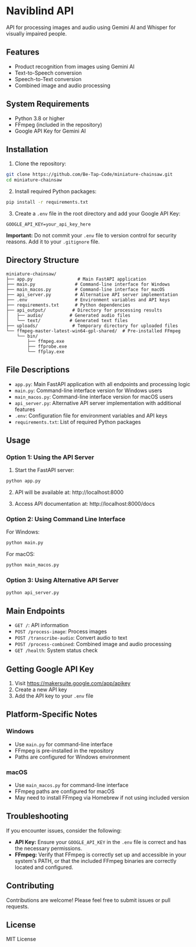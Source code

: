 # Naviblind API

API for processing images and audio using Gemini AI and Whisper for visually impaired people.

## Features

- Product recognition from images using Gemini AI
- Text-to-Speech conversion
- Speech-to-Text conversion
- Combined image and audio processing

## System Requirements

- Python 3.8 or higher
- FFmpeg (included in the repository)
- Google API Key for Gemini AI

## Installation

1. Clone the repository:
```bash
git clone https://github.com/Be-Tap-Code/miniature-chainsaw.git
cd miniature-chainsaw
```

2. Install required Python packages:
```bash
pip install -r requirements.txt
```

3. Create a `.env` file in the root directory and add your Google API Key:
```
GOOGLE_API_KEY=your_api_key_here
```
**Important:** Do not commit your `.env` file to version control for security reasons. Add it to your `.gitignore` file.

## Directory Structure

```
miniature-chainsaw/
├── app.py                 # Main FastAPI application
├── main.py               # Command-line interface for Windows
├── main_macos.py         # Command-line interface for macOS
├── api_server.py         # Alternative API server implementation
├── .env                  # Environment variables and API keys
├── requirements.txt      # Python dependencies
├── api_output/          # Directory for processing results
│   ├── audio/          # Generated audio files
│   └── text/           # Generated text files
├── uploads/             # Temporary directory for uploaded files
└── ffmpeg-master-latest-win64-gpl-shared/  # Pre-installed FFmpeg
    └── bin/
        ├── ffmpeg.exe
        ├── ffprobe.exe
        └── ffplay.exe
```

## File Descriptions

- `app.py`: Main FastAPI application with all endpoints and processing logic
- `main.py`: Command-line interface version for Windows users
- `main_macos.py`: Command-line interface version for macOS users
- `api_server.py`: Alternative API server implementation with additional features
- `.env`: Configuration file for environment variables and API keys
- `requirements.txt`: List of required Python packages

## Usage

### Option 1: Using the API Server

1. Start the FastAPI server:
```bash
python app.py
```

2. API will be available at: http://localhost:8000

3. Access API documentation at: http://localhost:8000/docs

### Option 2: Using Command Line Interface

For Windows:
```bash
python main.py
```

For macOS:
```bash
python main_macos.py
```

### Option 3: Using Alternative API Server

```bash
python api_server.py
```

## Main Endpoints

- `GET /`: API information
- `POST /process-image`: Process images
- `POST /transcribe-audio`: Convert audio to text
- `POST /process-combined`: Combined image and audio processing
- `GET /health`: System status check

## Getting Google API Key

1. Visit https://makersuite.google.com/app/apikey
2. Create a new API key
3. Add the API key to your `.env` file

## Platform-Specific Notes

### Windows
- Use `main.py` for command-line interface
- FFmpeg is pre-installed in the repository
- Paths are configured for Windows environment

### macOS
- Use `main_macos.py` for command-line interface
- FFmpeg paths are configured for macOS
- May need to install FFmpeg via Homebrew if not using included version

## Troubleshooting

If you encounter issues, consider the following:
- **API Key:** Ensure your `GOOGLE_API_KEY` in the `.env` file is correct and has the necessary permissions.
- **FFmpeg:** Verify that FFmpeg is correctly set up and accessible in your system's PATH, or that the included FFmpeg binaries are correctly located and configured.

## Contributing

Contributions are welcome! Please feel free to submit issues or pull requests.

## License

MIT License
